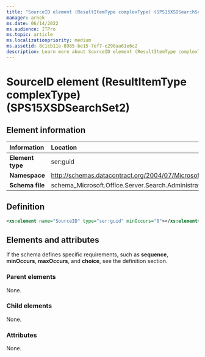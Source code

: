 ```yaml
---
title: "SourceID element (ResultItemType complexType) (SPS15XSDSearchSet2)"
manager: arnek
ms.date: 06/14/2022
ms.audience: ITPro
ms.topic: article
ms.localizationpriority: medium
ms.assetid: 8c1cb11e-8985-be15-7ef7-e298aa61e6c2
description: Learn more about SourceID element (ResultItemType complexType) (SPS15XSDSearchSet2).
---
```


# SourceID element (ResultItemType complexType) (SPS15XSDSearchSet2)



## Element information

|Information|Location|
|:-----|:-----|
|**Element type** |ser:guid |
|**Namespace**  |http://schemas.datacontract.org/2004/07/Microsoft.Office.Server.Search.Administration   |
|**Schema file** |schema_Microsoft.Office.Server.Search.Administration.xsd   |

## Definition

```XML
<xs:element name="SourceID" type="ser:guid" minOccurs="0"></xs:element>

```

## Elements and attributes

If the schema defines specific requirements, such as **sequence**, **minOccurs**, **maxOccurs**, and **choice**, see the definition section.

### Parent elements

None.

### Child elements

None.

### Attributes

None.
